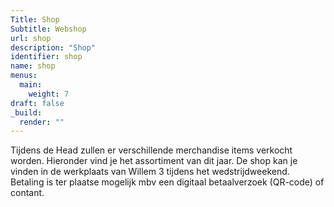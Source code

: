 ```yaml
---
Title: Shop
Subtitle: Webshop
url: shop
description: "Shop"
identifier: shop
name: shop
menus: 
  main:
    weight: 7
draft: false
_build:
  render: ""
---
```


Tijdens de Head zullen er verschillende merchandise items verkocht worden. Hieronder vind je het assortiment van dit jaar. 
De shop kan je vinden in de werkplaats van Willem 3 tijdens het wedstrijdweekend. Betaling is ter plaatse mogelijk mbv een digitaal betaalverzoek (QR-code) of contant.

<!-- Je kan ze online reserveren en afhalen tijdens het weekend bij de werkplaats van Willem 3. 
Helaas is er nu nog geen betaalmethode gekoppeld aan de shop. Op de laatste pagina van het bestelproces krijgt u een totaal en onze rekeninggegevens. Hiermee kunt u handmatig de betaling voldoen en is de reservering definitief. -->

